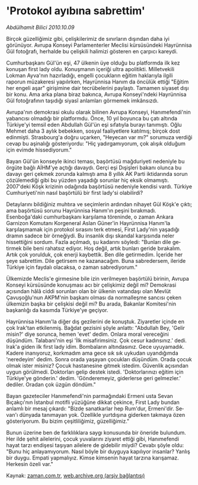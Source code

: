 # 'Protokol ayıbına sabrettim'

*Abdülhamit Bilici 2010.10.09*

<td class="news-spot">
<p>Birçok güzelliğimiz gibi, çelişkilerimiz de sınırların dışından daha iyi görünüyor. Avrupa Konseyi Parlamenterler Meclisi kürsüsündeki Hayrünnisa Gül fotoğrafı, herhalde bu çelişkili halimizi gösteren en çarpıcı kareydi.</p>
<p><p>Cumhurbaşkanı Gül'ün eşi, 47 ülkenin üye olduğu bu platformda ilk kez konuşan first lady oldu. Konuşmanın içeriği ultra apolitikti. Milletvekili Lokman Ayva'nın hazırladığı, engelli çocukların eğitim haklarıyla ilgili raporun müzakeresi yapılırken, Hayrünnisa Hanım da öncülük ettiği "Eğitim her engeli aşar" girişimine dair tecrübelerini paylaştı. Tamamen siyaset dışı bir konu. Ama arka plana biraz bakınca, Avrupa Konseyi'ndeki Hayrünnisa Gül fotoğrafının taşıdığı siyasî anlamları görmemek imkânsızdı.
<p>Avrupa'nın demokrasi okulu olarak bilinen Avrupa Konseyi, Hanımefendi'nin yabancısı olmadığı bir platformdu. Önce, 10 yıl boyunca bu çatı altında Türkiye'yi temsil eden Abdullah Gül'ün eşi sıfatıyla burayı tanımıştı. Oğlu Mehmet daha 3 aylık bebekken, sosyal faaliyetlere katılmış; birçok dost edinmişti. Strasbourg'a doğru uçarken, "Heyecan var mı?" sorumuza verdiği cevap bu aşinalığı gösteriyordu: "Hiç yadırgamıy­orum, çok alışık olduğum için evimde hissediy­orum."
<p>Bayan Gül'ün konseyle ikinci teması, başörtüsü mağduriyeti nedeniyle bu örgüte bağlı AİHM'ye açtığı davaydı. Gerçi eşi Dışişleri bakanı olunca bu davayı geri çekmek zorunda kalmıştı ama 8 yıllık AK Parti iktidarında sorun çözülemediği gibi bu yüzden yaşadığı sorunlar hiç eksik olmamıştı. 2007'deki Köşk krizinin odağında başörtüsü nedeniyle kendisi vardı. Türkiye Cumhuriyeti'nin nasıl başörtülü bir first lady'si olabilirdi?
<p>Detaylarını bildiğiniz muhtıra ve seçimlerin ardından nihayet Gül Köşk'e çıktı; ama başörtüsü sorunu Hayrünnisa Hanım'ın peşini bırakmadı. Esenboğa'daki cumhurbaşkanı karşılama töreninde, o zaman Ankara Garnizon Komutanı Korgeneral Aslan Güner'in Hayrünnisa Hanım'la karşılaşmamak için protokol sırasını terk etmesi, First Lady'nin yaşadığı dramın sadece bir örneğiydi. Bu insanlık dışı skandal karşısında neler hissettiğini sordum. Fazla açılmadı, şu kadarını söyledi: "Bun­ları dile ge­tirmek bile beni ra­hat­sız ediy­or. Hoş değil, artık bun­ları geride bırakalım. Artık çok yorul­duk, çok en­er­ji kay­bet­tik. Ben dile ge­tirmed­im. İçeride her şeye sabret­tim. Dile ge­tirsem ne kazanacağım. Buna sabred­er­sem, ileride Türkiye için fay­dalı ola­caksa, o za­man sabrediy­orum."
<p>Ülkemizde Meclis'e girmesine bile izin verilmeyen başörtülü birinin, Avrupa Konseyi kürsüsünde konuşması acı bir çelişkimiz değil mi? Demokrasi açısından hâlâ ciddi sorunları olan bir ülkenin vatandaşı olan Mevlüt Çavuşoğlu'nun AKPM'nin başkanı olması da normalleşme sancısı çeken ülkemizin başka bir çelişkisi değil mi? Bu arada, Bakanlar Komitesi'nin başkanlığı da kasımda Türkiye'ye geçiyor.
<p>Hayrünnisa Hanım'la diğer dış gezilerini de konuştuk. Ziyaretler içinde en çok Irak'tan etkilenmiş. Bağdat gezisini şöyle anlattı: "Ab­dul­lah Bey, 'Gelir misin?' diye sorunca, hemen 'evet' ded­im. Onlara moral vereceğini düşündüm. Ta­la­bani'nin eşi 'İlk misafirim­siniz. Çok cesur kadın­sınız.' de­di. Irak'a gi­den ilk first la­dy idim. Bom­baların al­tın­dasınız. Gece uyuya­madık. Kadere inanıyoruz, ko­rk­madım ama gece sık sık uyku­dan uyandığım­da 'neredey­im' ded­im. Sonra orada yaşayan çocuk­ları düşündüm. Ora­da çocuk ol­mak is­ter misiniz? Çocuk has­tanesi­ne gitmek iste­dim. Güven­lik açısın­dan uy­gun görülmedi. Dok­tor­ları gelip destek iste­di. 'Dok­tor­larınızı eğitim için Türkiye'ye gönderin.' ded­im. 'Gön­dere­mey­iz, gider­lerse geri gelme­zler.' dediler. Oradan çok üzgün döndüm."
<p>Bayan gazeteciler Hanımefendi'nin parmağındaki Ermeni usta Se­van Bıçakçı'nın İstanbul motifli yüzüğüne dikkat çekince, First Lady bundan anlamlı bir mesaj çıkardı: "Bizde sanatkar­lar hep Rum­'dur, Er­meni'­dir. Se­van'ı dünya­da tanı­mayan yok. Özel­lik­le yurt­dışı­na giderken tak­maya özen gös­teriy­orum. Bu biz­im çeşitliliğimiz, güzel­liğimiz."
<p>Bunun üzerine ben de farklılıklara saygı konusunda bir öneride bulundum. Her ilde şehit ailelerini, çocuk yuvalarını ziyaret ettiği gibi, Hanımefendi hayat tarzı endişesi taşıyan ailelere de gidebilir miydi? Cevabı şöyle oldu: "Bunu hiç an­layamıy­orum. Nasıl böyle bir duyguya kapılıy­or in­san­lar? Yan­lış bir duygu. Em­pati yap­malıyız. Kimse kim­senin hay­at tarzı­na karışa­maz. Herkesin özeli var." </p>
<a href="http://web.archive.org/web/20101113015333/mailto:a.bilici@zaman.com.tr">
</a></p></p></p></p></p></p></p></p></td>

Kaynak: [zaman.com.tr](http://zaman.com.tr/yazar.do?yazino=1037897), [web.archive.org (arşiv bağlantısı)](http://web.archive.org/web/20101113015333/http://zaman.com.tr:80/yazar.do?yazino=1037897)
